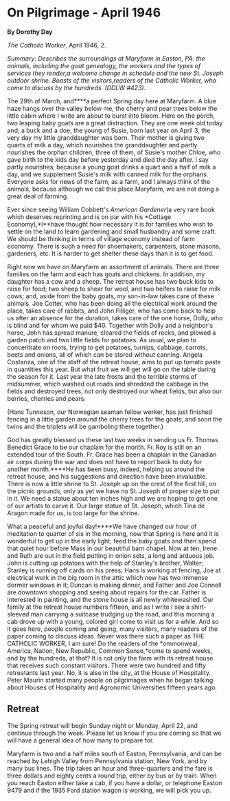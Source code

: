 On Pilgrimage - April 1946
==========================

**By Dorothy Day**

*The Catholic Worker*, April 1946, 2.

*Summary: Describes the surroundings at Maryfarm in Easton, PA: the
animals, including the goat genealogy, the workers and the types of
services they render,a welcome change in schedule and the new St. Joseph
outdoor shrine. Boasts of the visitors,readers of the Catholic Worker,
who come to discuss by the hundreds. (DDLW \#423).*

The 29th of March, and****a perfect Spring day here at Maryfarm. A blue
haze hangs over the valley below me, the cherry and pear trees below the
little cabin where I write are about to burst into bloom. Here on the
porch, two leaping baby goats are a great distraction. They are one week
old today and, a buck and a doe, the young of Susie, born last year on
April 3, the very day my little granddaughter was born. Their mother is
giving two quarts of milk a day, which nourishes the granddaughter and
partly nourishes the orphan children, three of them, of Susie's mother
Chloe, who gave birth to the kids day before yesterday and died the day
after. I say partly nourishes, because a young goat drinks a quart and a
half of milk a day, and we supplement Susie's milk with canned milk for
the orphans. Everyone asks for news of the farm, as a farm, and I always
think of the animals, because although we call this place Maryfarm, we
are not doing a great deal of farming.

Ever since seeing William Cobbett's *American Gardener*(a very rare book
which deserves reprinting and is on par with his *Cottage
Economy),*I**have thought how necessary it is for families who wish to
settle on the land to learn gardening and small husbandry and some
craft. We should be thinking in terms of village economy instead of farm
economy. There is such a need for shoemakers, carpenters, stone masons,
gardeners, etc. It is harder to get shelter these days than it is to get
food.

Right now we have on Maryfarm an assortment of animals. There are three
families on the farm and each has goats and chickens. In addition, my
daughter has a cow and a sheep. The retreat house has two buck kids to
raise for food; two sheep to shear for wool, and two heifers to raise
for milk cows; and, aside from the baby goats, my son-in-law takes care
of these animals. Joe Cotter, who has been doing all the electrical work
around the place, takes care of rabbits, and John Filliger, who has come
back to help us after an absence for the duration, takes care of the one
horse, Dolly, who is blind and for whom we paid \$40. Together with
Dolly and a neighbor's horse, John has spread manure, cleared the fields
of rocks, and plowed a garden patch and two little fields for potatoes.
As usual, we plan to concentrate on roots, trying to get potatoes,
turnips, cabbage, carrots, beets and onions, all of which can be stored
without canning. Angela Costanza, one of the staff of the retreat house,
aims to put up tomato paste in quantities this year. But what fruit we
will get will go on the table during the season for it. Last year the
late frosts and the terrible storms of midsummer, which washed out roads
and shredded the cabbage in the fields and destroyed trees, not only
destroyed our wheat fields, but also our berries, cherries and pears.

(Hans Tunneson, our Norwegian seaman fellow worker, has just finished
fencing in a little garden around the cherry trees for the goats, and
soon the twins and the triplets will be gamboling there together.)

God has greatly blessed us these last two weeks in sending us Fr. Thomas
Benedict Grace to be our chaplain for the month. Fr. Roy is still on an
extended tour of the South. Fr. Grace has been a chaplain in the
Canadian air corps during the war and does not have to report back to
duty for another month.****He has been busy, indeed, helping us around
the retreat house, and his suggestions and direction have been
invaluable. There is now a little shrine to St. Joseph up on the crest
of the first hill, on the picnic grounds, only as yet we have no St.
Joseph of proper size to put in it. We need a statue about ten inches
high and we are hoping to get one of our artists to carve it. Our large
statue of St. Joseph, which Tina de Aragon made for us, is too large for
the shrine.

What a peaceful and joyful day!****We have changed our hour of
meditation to quarter of six in the morning, now that Spring is here and
it is wonderful to get up in the early light, feed the baby goats and
then spend that quiet hour before Mass in our beautiful barn chapel. Now
at ten, Irene and Ruth are out in the field putting in onion sets, a
long and arduous job. John is cutting up potatoes with the help of
Stanley's brother, Walter; Stanley is running off cards on his press;
Hans is working at fencing, Joe at electrical work in the big room in
the attic which now has two immense dormer windows in it; Duncan is
making dinner, and Father and Joe Connell are downtown shopping and
seeing about repairs for the car. Father is interested in painting, and
the stone house is all newly whitewashed. Our family at the retreat
house numbers fifteen, and as I write I see a shirt-sleeved man carrying
a suitcase trudging up the road, and this morning a cab drove up with a
young, colored girl come to visit us for a while. And so it goes here,
people coming and going, many visitors, many readers of the paper coming
to discuss ideas. Never was there such a paper as THE CATHOLIC WORKER, I
am sure! Do the readers of the *ommonweal, America, Nation, New
Republic, Common Sense,*come to spend weeks, and by the hundreds, at
that? It is not only the farm with its retreat house that receives such
constant visitors. There were two hundred and fifty retreatants last
year. No, it is also in the city, at the House of Hospitality. Peter
Maurin started many people on pilgrimages when he began talking about
Houses of Hospitality and Agronomic Universities fifteen years ago.

Retreat
-------

The Spring retreat will begin Sunday night or Monday, April 22, and
continue through the week. Please let us know if you are coming so that
we will have a general idea of how many to prepare for.

Maryfarm is two and a half miles south of Easton, Pennsylvania, and can
be reached by Lehigh Valley from Pennsylvania station, New York, and by
many bus lines. The trip takes an hour and three-quarters and the fare
is three dollars and eighty cents a round trip, either by bus or by
train. When you reach Easton either take a cab, if you have a dollar, or
telephone Easton 9479 and if the 1935 Ford station wagon is working, we
will pick you up.

